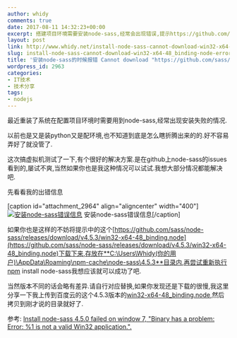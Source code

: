 ```yaml
---
author: whidy
comments: true
date: 2017-08-11 14:32:23+00:00
excerpt: 搭建项目环境需要安装node-sass,经常会出现错误,提示https://github.com/sass/node-sass/releases/download/v4.5.3/win32-x64-48_binding.node无法下载,原因就是国外的东西很慢,解决办法也很简单...
layout: post
link: http://www.whidy.net/install-node-sass-cannot-download-win32-x64-48_binding-node-error.html
slug: install-node-sass-cannot-download-win32-x64-48_binding-node-error
title: '安装node-sass的时候报错 Cannot download "https://github.com/sass/node-sass/releases/download/v4.5.3/win32-x64-48_binding.node":'
wordpress_id: 2963
categories:
- IT技术
- 技术分享
tags:
- nodejs
---
```


最近重装了系统在配置项目环境时需要用到node-sass,经常出现安装失败的情况.

以前也是又是装python又是配环境,也不知道到底是怎么瞎折腾出来的的.好不容易弄好了就没管了.

这次搞虚拟机测试了一下,有个很好的解决方案.是在github上node-sass的issues看到的,屡试不爽,当然如果你也是我这种情况可以试试.我想大部分情况都能解决吧.

先看看我的出错信息

[caption id="attachment_2964" align="aligncenter" width="400"][![安装node-sass错误信息](http://www.whidy.net/wp-content/uploads/2017/08/node-sass-400x154.png)](http://www.whidy.net/wp-content/uploads/2017/08/node-sass.png) 安装node-sass错误信息[/caption]

如果你也是这样的不妨将提示中的这个[https://github.com/sass/node-sass/releases/download/v4.5.3/win32-x64-48_binding.node](https://github.com/sass/node-sass/releases/download/v4.5.3/win32-x64-48_binding.node)下载下来,存放在**C:\Users\Whidy(你的用户)\AppData\Roaming\npm-cache\node-sass\4.5.3**目录内,再尝试重新执行npm install node-sass我想应该就可以成功了吧.

当然版本不同的话会略有差异.请自行对应替换,如果你发现还是下载的很慢,我这里分享一下我上传到百度云的这个4.5.3版本的[win32-x64-48_binding.node](https://pan.baidu.com/s/1cevVaQ),然后拷贝到刚才说的目录就好了.

参考: [Install node-sass 4.5.0 failed on window 7, "Binary has a problem: Error: %1 is not a valid Win32 application.".](https://github.com/sass/node-sass/issues/1888)
